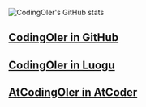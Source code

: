 ![CodingOIer's GitHub stats](https://github-readme-stats.vercel.app/api?username=CodingOIer)

## [CodingOIer in GitHub](https://github.com/CodingOIer)
## [CodingOIer in Luogu](https://www.luogu.com.cn/user/754324)
## [AtCodingOIer in AtCoder](https://atcoder.jp/users/AtCodingOIer)
